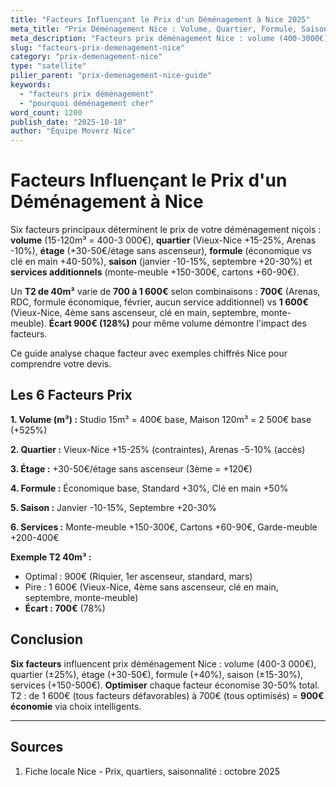 ```yaml
---
title: "Facteurs Influençant le Prix d'un Déménagement à Nice 2025"
meta_title: "Prix Déménagement Nice : Volume, Quartier, Formule, Saison"
meta_description: "Facteurs prix déménagement Nice : volume (400-3000€), quartier (Vieux-Nice +15-25%), formule (économique vs clé en main +40%), saison (-10-15% hiver). Guide."
slug: "facteurs-prix-demenagement-nice"
category: "prix-demenagement-nice"
type: "satellite"
pilier_parent: "prix-demenagement-nice-guide"
keywords:
  - "facteurs prix déménagement"
  - "pourquoi déménagement cher"
word_count: 1200
publish_date: "2025-10-18"
author: "Équipe Moverz Nice"
---
```


# Facteurs Influençant le Prix d'un Déménagement à Nice

Six facteurs principaux déterminent le prix de votre déménagement niçois : **volume** (15-120m³ = 400-3 000€), **quartier** (Vieux-Nice +15-25%, Arenas -10%), **étage** (+30-50€/étage sans ascenseur), **formule** (économique vs clé en main +40-50%), **saison** (janvier -10-15%, septembre +20-30%) et **services additionnels** (monte-meuble +150-300€, cartons +60-90€).

Un **T2 de 40m³** varie de **700 à 1 600€** selon combinaisons : **700€** (Arenas, RDC, formule économique, février, aucun service additionnel) vs **1 600€** (Vieux-Nice, 4ème sans ascenseur, clé en main, septembre, monte-meuble). **Écart 900€ (128%)** pour même volume démontre l'impact des facteurs.

Ce guide analyse chaque facteur avec exemples chiffrés Nice pour comprendre votre devis.

## Les 6 Facteurs Prix

**1. Volume (m³) :** Studio 15m³ = 400€ base, Maison 120m³ = 2 500€ base (+525%)

**2. Quartier :** Vieux-Nice +15-25% (contraintes), Arenas -5-10% (accès)

**3. Étage :** +30-50€/étage sans ascenseur (3ème = +120€)

**4. Formule :** Économique base, Standard +30%, Clé en main +50%

**5. Saison :** Janvier -10-15%, Septembre +20-30%

**6. Services :** Monte-meuble +150-300€, Cartons +60-90€, Garde-meuble +200-400€

**Exemple T2 40m³ :**
- Optimal : 900€ (Riquier, 1er ascenseur, standard, mars)
- Pire : 1 600€ (Vieux-Nice, 4ème sans ascenseur, clé en main, septembre, monte-meuble)
- **Écart : 700€** (78%)

## Conclusion

**Six facteurs** influencent prix déménagement Nice : volume (400-3 000€), quartier (±25%), étage (+30-50€), formule (+40%), saison (±15-30%), services (+150-500€). **Optimiser** chaque facteur économise 30-50% total. T2 : de 1 600€ (tous facteurs défavorables) à 700€ (tous optimisés) = **900€ économie** via choix intelligents.

---

## Sources

1. Fiche locale Nice - Prix, quartiers, saisonnalité : octobre 2025


